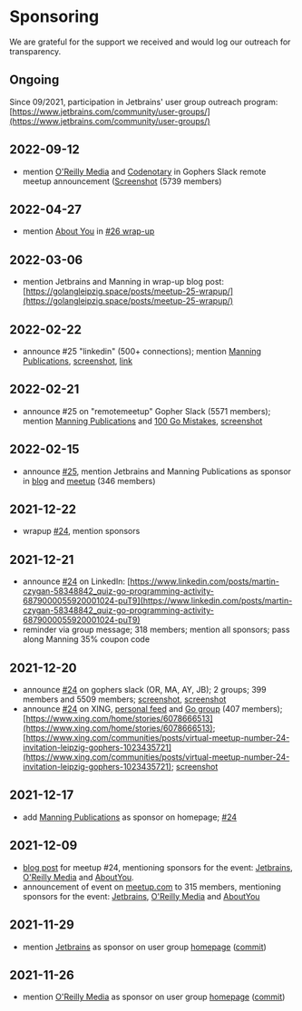 # Sponsoring

We are grateful for the support we received and would log our outreach for
transparency.

## Ongoing

Since 09/2021, participation in Jetbrains' user group outreach program: [https://www.jetbrains.com/community/user-groups/](https://www.jetbrains.com/community/user-groups/)

## 2022-09-12

* mention [O'Reilly Media](https://www.oreilly.com/pub/cpc/323592) and
  [Codenotary](https://codenotary.com/) in Gophers Slack remote meetup
announcement
([Screenshot](https://raw.githubusercontent.com/golang-leipzig/golang-leipzig.github.io/source/static/images/Screenshot-from-2022-09-13-12-38-39.png)
(5739 members)

## 2022-04-27

* mention [About You](https://aboutyou.de/) in [#26 wrap-up](https://golangleipzig.space/posts/meetup-26-wrapup/)

## 2022-03-06

* mention Jetbrains and Manning in wrap-up blog post: [https://golangleipzig.space/posts/meetup-25-wrapup/](https://golangleipzig.space/posts/meetup-25-wrapup/)

## 2022-02-22

* announce #25 "linkedin" (500+ connections); mention [Manning Publications](https://www.linkedin.com/company/manning-publications-co/), [screenshot](https://raw.githubusercontent.com/golang-leipzig/golang-leipzig.github.io/source/static/images/Screenshot-from-2022-02-22-10-55-44.png), [link](https://www.linkedin.com/posts/martin-czygan-58348842_leipzig-gophers-go-activity-6901826607087239168-y7DO/)

## 2022-02-21

* announce #25 on "remotemeetup" Gopher Slack (5571 members); mention [Manning Publications](https://www.manning.com/) and [100 Go Mistakes](https://www.manning.com/books/100-go-mistakes-and-how-to-avoid-them), [screenshot](https://raw.githubusercontent.com/golang-leipzig/golang-leipzig.github.io/source/static/images/Screenshot-from-2022-02-21-22-55-53.png)

## 2022-02-15

* announce [#25](https://golangleipzig.space/posts/meetup-25-invitation/),
  mention Jetbrains and Manning Publications as sponsor in
[blog](https://golangleipzig.space/posts/meetup-25-invitation/) and
[meetup](https://www.meetup.com/Leipzig-Golang/events/282941887/) (346 members)

## 2021-12-22

* wrapup [#24](https://golangleipzig.space/posts/meetup-24-wrapup/), mention sponsors

## 2021-12-21

* announce [#24](https://golangleipzig.space/posts/meetup-24-invitation/) on
  LinkedIn: [https://www.linkedin.com/posts/martin-czygan-58348842_quiz-go-programming-activity-6879000055920001024-puT9](https://www.linkedin.com/posts/martin-czygan-58348842_quiz-go-programming-activity-6879000055920001024-puT9)
* reminder via group message; 318 members; mention all sponsors; pass along Manning 35% coupon code

## 2021-12-20

* announce [#24](https://golangleipzig.space/posts/meetup-24-invitation/) on
  gophers slack (OR, MA, AY, JB); 2 groups; 399 members and 5509 members;
[screenshot](https://raw.githubusercontent.com/golang-leipzig/golang-leipzig.github.io/source/static/images/Screenshot-from-2021-12-20-16-41-21.png),
[screenshot](https://raw.githubusercontent.com/golang-leipzig/golang-leipzig.github.io/source/static/images/Screenshot-from-2021-12-20-17-44-57.png)
* announce [#24](https://golangleipzig.space/posts/meetup-24-invitation/) on
  XING, [personal feed](https://www.xing.com/home/stories/6078666513) and [Go
group](https://www.xing.com/communities/posts/virtual-meetup-number-24-invitation-leipzig-gophers-1023435721)
(407 members);
[https://www.xing.com/home/stories/6078666513](https://www.xing.com/home/stories/6078666513); [https://www.xing.com/communities/posts/virtual-meetup-number-24-invitation-leipzig-gophers-1023435721](https://www.xing.com/communities/posts/virtual-meetup-number-24-invitation-leipzig-gophers-1023435721);
[screenshot](https://raw.githubusercontent.com/golang-leipzig/golang-leipzig.github.io/source/static/images/Screenshot-from-2021-12-20-17-23-00.png)

## 2021-12-17

* add [Manning Publications](https://www.manning.com/) as sponsor on homepage; [#24](https://golangleipzig.space/posts/meetup-24-invitation/)

## 2021-12-09

* [blog post](https://golangleipzig.space/posts/meetup-24-invitation/) for meetup #24, mentioning sponsors for the event: [Jetbrains](https://www.jetbrains.com), [O'Reilly Media](https://www.oreilly.com) and [AboutYou](https://www.aboutyou.com).
* announcement of event on [meetup.com](https://www.meetup.com/Leipzig-Golang/events/277710643/) to 315 members, mentioning sponsors for the event: [Jetbrains](https://www.jetbrains.com), [O'Reilly Media](https://www.oreilly.com) and [AboutYou](https://www.aboutyou.com)

## 2021-11-29

* mention [Jetbrains](https://www.jetbrains.com/) as sponsor on user group [homepage](https://golangleipzig.space/) ([commit](https://github.com/golang-leipzig/golang-leipzig.github.io/commit/b38b4b19eff80d2b79185e51fae66bbc28539db5))

## 2021-11-26

* mention [O'Reilly Media](https://www.oreilly.com) as sponsor on user group [homepage](https://golangleipzig.space/) ([commit](https://github.com/golang-leipzig/golang-leipzig.github.io/commit/820e68eecd6bad7a790745074b8a0640bab9a9dc))
